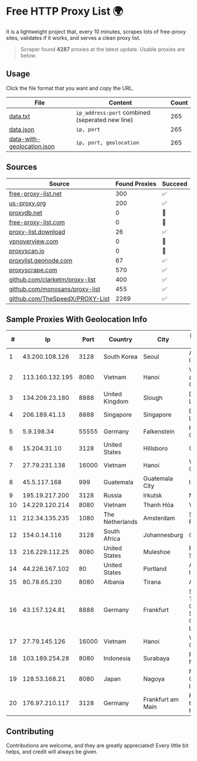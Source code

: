 
# Free HTTP Proxy List 🌍

It is a lightweight project that, every 10 minutes, scrapes lots of free-proxy sites, validates if it works, and serves a clean proxy list.


> Scraper found **4287** proxies at the latest update. Usable proxies are below.

## Usage

Click the file format that you want and copy the URL.


|File|Content|Count|
|----|-------|-----|
|[data.txt](https://raw.githubusercontent.com/themiralay/Proxy-List-World/master/data.txt)|`ip_address:port` combined (seperated new line)|265|
|[data.json](https://raw.githubusercontent.com/themiralay/Proxy-List-World/master/data.json)|`ip, port`|265|
|[data-with-geolocation.json](https://raw.githubusercontent.com/themiralay/Proxy-List-World/master/data-with-geolocation.json)|`ip, port, geolocation`|265|

## Sources

|Source|Found Proxies|Succeed|
|------|-------------|-------|
|[free-proxy-list.net](https://free-proxy-list.net)|300|✅|
|[us-proxy.org](https://www.us-proxy.org)|200|✅|
|[proxydb.net](http://proxydb.net)|0|🚫|
|[free-proxy-list.com](https://free-proxy-list.com/?page=&port=&type%5B%5D=http&type%5B%5D=https&up_time=0&search=Search)|0|🚫|
|[proxy-list.download](https://www.proxy-list.download/HTTP)|26|✅|
|[vpnoverview.com](https://vpnoverview.com/privacy/anonymous-browsing/free-proxy-servers)|0|🚫|
|[proxyscan.io](https://www.proxyscan.io)|0|🚫|
|[proxylist.geonode.com](https://proxylist.geonode.com/api/proxy-list?limit=300&page=1&sort_by=lastChecked&sort_type=desc&protocols=http,https)|67|✅|
|[proxyscrape.com](https://api.proxyscrape.com/v2/?request=displayproxies&protocol=http&timeout=10000&country=all&ssl=all&anonymity=all)|570|✅|
|[github.com/clarketm/proxy-list](https://raw.githubusercontent.com/clarketm/proxy-list/master/proxy-list-raw.txt)|400|✅|
|[github.com/monosans/proxy-list](https://raw.githubusercontent.com/monosans/proxy-list/main/proxies/http.txt)|455|✅|
|[github.com/TheSpeedX/PROXY-List](https://raw.githubusercontent.com/TheSpeedX/PROXY-List/master/http.txt)|2269|✅|


## Sample Proxies With Geolocation Info

|#|Ip|Port|Country|City|Internet Service Provider|
|-|--|----|-------|----|-------------------------|
|1|43.200.108.126|3128|South Korea|Seoul|Amazon.com, Inc.|
|2|113.160.132.195|8080|Vietnam|Hanoi|VietNam Post and Telecom Corporation|
|3|134.209.23.180|8888|United Kingdom|Slough|DigitalOcean, LLC|
|4|206.189.41.13|8888|Singapore|Singapore|DigitalOcean, LLC|
|5|5.9.198.34|55555|Germany|Falkenstein|Hetzner Online GmbH|
|6|15.204.31.10|3128|United States|Hillsboro|OVH SAS|
|7|27.79.231.138|16000|Vietnam|Hanoi|Viettel Corporation|
|8|45.5.117.168|999|Guatemala|Guatemala City|Infinitum S.A.|
|9|195.19.217.200|3128|Russia|Irkutsk|MTS PJSC|
|10|14.229.120.214|8080|Vietnam|Thanh Hóa|VNPT|
|11|212.34.135.235|1080|The Netherlands|Amsterdam|Servers Tech Fzco|
|12|154.0.14.116|3128|South Africa|Johannesburg|Cisp IP3|
|13|216.229.112.25|8080|United States|Muleshoe|Five Area Systems, LLC|
|14|44.226.167.102|80|United States|Portland|Amazon.com, Inc.|
|15|80.78.65.230|8080|Albania|Tirana|ABCom|
|16|43.157.124.81|8888|Germany|Frankfurt|Shenzhen Tencent Computer Systems Company Limited|
|17|27.79.145.126|16000|Vietnam|Hanoi|Viettel Corporation|
|18|103.189.254.28|8080|Indonesia|Surabaya|PT Lintas Daya Nusantara|
|19|128.53.168.21|8080|Japan|Nagoya|NTT PC Communications, Inc.|
|20|176.97.210.117|3128|Germany|Frankfurt am Main|Ferdinand Zink trading as Tube-Hosting|



## Contributing

Contributions are welcome, and they are greatly appreciated! Every
little bit helps, and credit will always be given.


